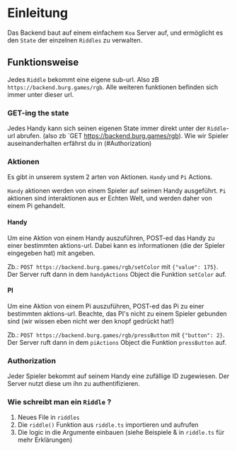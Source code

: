 # Einleitung

Das Backend baut auf einem einfachem `Koa` Server auf, und ermöglicht es den `State` der einzelnen `Riddles` zu verwalten.

## Funktionsweise

Jedes `Riddle` bekommt eine eigene sub-url.
Also zB `https://backend.burg.games/rgb`.
Alle weiteren funktionen befinden sich immer unter dieser url.

### GET-ing the state

Jedes Handy kann sich seinen eigenen State immer direkt unter der `Riddle`-url abrufen.
(also zb `GET https://backend.burg.games/rgb).
Wie wir Spieler auseinanderhalten erfährst du in (#Authorization)

### Aktionen

Es gibt in unserem system 2 arten von Aktionen.
`Handy` und `Pi` Actions.

`Handy` aktionen werden von einem Spieler auf seimen Handy ausgeführt.
`Pi` aktionen sind interaktionen aus er Echten Welt, und werden daher von einem Pi gehandelt.

#### Handy

Um eine Aktion von einem Handy auszuführen, POST-ed das Handy zu einer bestimmten aktions-url.
Dabei kann es informationen (die der Spieler eingegeben hat) mit angeben.

Zb.: `POST https://backend.burg.games/rgb/setColor` mit `{"value": 175}`.
Der Server ruft dann in dem `handyActions` Object die Funktion `setColor` auf.

#### PI

Um eine Aktion von einem Pi auszuführen, POST-ed das Pi zu einer bestimmten aktions-url.
Beachte, das PI's nicht zu einem Spieler gebunden sind (wir wissen eben nicht wer den knopf gedrückt hat!)

Zb.: `POST https://backend.burg.games/rgb/pressButton` mit `{"button": 2}`.
Der Server ruft dann in dem `piActions` Object die Funktion `pressButton` auf.

### Authorization

Jeder Spieler bekommt auf seinem Handy eine zufällige ID zugewiesen.
Der Server nutzt diese um ihn zu authentifizieren.

### Wie schreibt man ein `Riddle` ?

1. Neues File in `riddles`
2. Die `riddle()` Funktion aus `riddle.ts` importieren und aufrufen
3. Die logic in die Argumente einbauen (siehe Beispiele & in `riddle.ts` für mehr Erklärungen)

